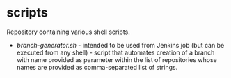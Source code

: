 # scripts

Repository containing various shell scripts.

- *branch-generator.sh* - intended to be used from Jenkins job (but can be executed from any shell) - script that automates creation of a branch with name provided as parameter within the list of repositories whose names are provided as comma-separated list of strings.
